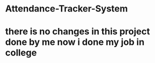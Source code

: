 # Attendance-Tracker-System
# there is no changes in this project done by me now i done my job in college
